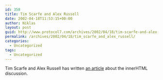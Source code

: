 ```yaml
---
id: 358
title: Tim Scarfe and Alex Russell
date: 2002-04-18T11:53:15+00:00
author: Niklas
layout: post
guid: http://www.protocol7.com/archives/2002/04/18/tim-scarfe-and-alex-russell/
permalink: /archives/2002/04/18/tim_scarfe_and_alex_russell/
categories:
  - Uncategorized
tags:
  - Uncategorized
---
```

<div class='microid-d17bb8ad75d0bdd3997b93b98f38eca7d50596e6'>
  <p>
    Tim Scarfe and Alex Russell has written <a href="http://www.developer-x.com/content/innerhtml/">an article</a> about the innerHTML discussion.
  </p>
</div>